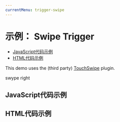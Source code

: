 ```yaml
---
currentMenu: trigger-swipe
---
```


# 示例： Swipe Trigger

<!-- START doctoc generated TOC please keep comment here to allow auto update -->
<!-- DON'T EDIT THIS SECTION, INSTEAD RE-RUN doctoc TO UPDATE -->


- [JavaScript代码示例](#example-code)
- [HTML代码示例](#example-html)

<!-- END doctoc generated TOC please keep comment here to allow auto update -->

<script src='https://cdnjs.cloudflare.com/ajax/libs/jquery.touchswipe/1.6.12/jquery.touchSwipe.min.js'></script>

This demo uses the (third party) [TouchSwipe](https://github.com/mattbryson/TouchSwipe-Jquery-Plugin) plugin.


<span class="context-menu-one btn btn-neutral">swype right</span>

## JavaScript代码示例

<script type="text/javascript" class="showcase">
$(function(){
    // make swipe right open the menu
    $('.context-menu-one').swipe({
        // see http://labs.skinkers.com/touchSwipe/
        swipe: function(event, direction, distance, duration, fingerCount) {
            if (fingerCount === 1) {
                $(this).contextMenu({
                    x: event.changedTouches[0].screenX,
                    y: event.changedTouches[0].screenY,
                });
            }
        }
    });
    
    $.contextMenu({
        selector: '.context-menu-one', 
        trigger: 'none',
        callback: function(key, options) {
            var m = "clicked: " + key;
            window.console && console.log(m) || alert(m); 
        },
        items: {
            "edit": {name: "Edit", icon: "edit"},
            "cut": {name: "Cut", icon: "cut"},
            "copy": {name: "Copy", icon: "copy"},
            "fold1a": {
                "name": "Some submenu", 
                "items": {
                    "fold1a-key1": {"name": "echo"},
                    "fold1a-key2": {"name": "foxtrot"},
                    "fold1a-key3": {"name": "golf"}
                }
            }
        }
    });
});
</script>

## HTML代码示例
<div style="display:none;" class="showcase" data-showcase-import=".context-menu-one"></div>